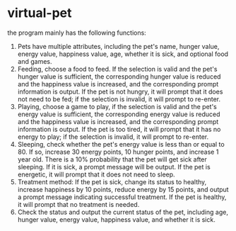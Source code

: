 # virtual-pet

the program mainly has the following functions:
1. Pets have multiple attributes, including the pet's name, hunger value, energy value, happiness value, age, whether it is sick, and optional food and games.
2. Feeding, choose a food to feed. If the selection is valid and the pet's hunger value is sufficient, the corresponding hunger value is reduced and the happiness value is increased, and the corresponding prompt information is output. If the pet is not hungry, it will prompt that it does not need to be fed; if the selection is invalid, it will prompt to re-enter.
3. Playing, choose a game to play, if the selection is valid and the pet's energy value is sufficient, the corresponding energy value is reduced and the happiness value is increased, and the corresponding prompt information is output. If the pet is too tired, it will prompt that it has no energy to play; if the selection is invalid, it will prompt to re-enter.
4. Sleeping, check whether the pet's energy value is less than or equal to 80. If so, increase 30 energy points, 10 hunger points, and increase 1 year old. There is a 10% probability that the pet will get sick after sleeping. If it is sick, a prompt message will be output. If the pet is energetic, it will prompt that it does not need to sleep.
5. Treatment method: If the pet is sick, change its status to healthy, increase happiness by 10 points, reduce energy by 15 points, and output a prompt message indicating successful treatment. If the pet is healthy, it will prompt that no treatment is needed.
6. Check the status and output the current status of the pet, including age, hunger value, energy value, happiness value, and whether it is sick.
